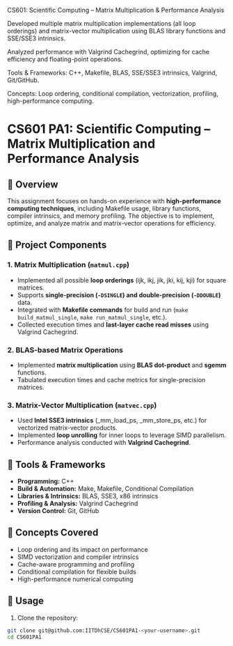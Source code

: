 CS601: Scientific Computing – Matrix Multiplication & Performance Analysis

Developed multiple matrix multiplication implementations (all loop orderings) and matrix-vector multiplication using BLAS library functions and SSE/SSE3 intrinsics.

Analyzed performance with Valgrind Cachegrind, optimizing for cache efficiency and floating-point operations.

Tools & Frameworks: C++, Makefile, BLAS, SSE/SSE3 intrinsics, Valgrind, Git/GitHub.

Concepts: Loop ordering, conditional compilation, vectorization, profiling, high-performance computing.

# CS601 PA1: Scientific Computing – Matrix Multiplication and Performance Analysis

## 📌 Overview
This assignment focuses on hands-on experience with **high-performance computing techniques**, including Makefile usage, library functions, compiler intrinsics, and memory profiling. The objective is to implement, optimize, and analyze matrix and matrix-vector operations for efficiency.

## 📌 Project Components

### 1. Matrix Multiplication (`matmul.cpp`)
- Implemented all possible **loop orderings** (ijk, ikj, jik, jki, kij, kji) for square matrices.  
- Supports **single-precision (`-DSINGLE`) and double-precision (`-DDOUBLE`)** data.  
- Integrated with **Makefile commands** for build and run (`make build_matmul_single`, `make run_matmul_single`, etc.).  
- Collected execution times and **last-layer cache read misses** using Valgrind Cachegrind.

### 2. BLAS-based Matrix Operations
- Implemented **matrix multiplication** using **BLAS dot-product** and **sgemm** functions.  
- Tabulated execution times and cache metrics for single-precision matrices.

### 3. Matrix-Vector Multiplication (`matvec.cpp`)
- Used **Intel SSE3 intrinsics** (_mm_load_ps, _mm_store_ps, etc.) for vectorized matrix-vector products.  
- Implemented **loop unrolling** for inner loops to leverage SIMD parallelism.  
- Performance analysis conducted with **Valgrind Cachegrind**.

## 📌 Tools & Frameworks
- **Programming:** C++  
- **Build & Automation:** Make, Makefile, Conditional Compilation  
- **Libraries & Intrinsics:** BLAS, SSE3, x86 intrinsics  
- **Profiling & Analysis:** Valgrind Cachegrind  
- **Version Control:** Git, GitHub

## 📌 Concepts Covered
- Loop ordering and its impact on performance  
- SIMD vectorization and compiler intrinsics  
- Cache-aware programming and profiling  
- Conditional compilation for flexible builds  
- High-performance numerical computing  

## 📌 Usage
1. Clone the repository:
```bash
git clone git@github.com:IITDhCSE/CS601PA1-<your-username>.git
cd CS601PA1
